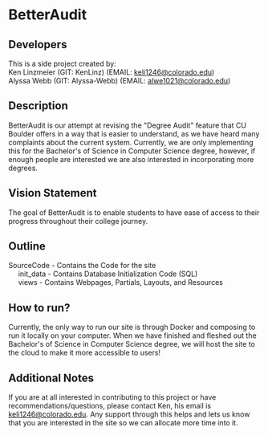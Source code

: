 # BetterAudit

## Developers

This is a side project created by: <br/>
Ken Linzmeier (GIT: KenLinz) (EMAIL: keli1246@colorado.edu) <br/>
Alyssa Webb (GIT: Alyssa-Webb) (EMAIL: alwe1021@colorado.edu) <br/>

## Description

BetterAudit is our attempt at revising the "Degree Audit" feature that CU Boulder offers in a way that is easier to understand, as we have heard many complaints about the current system. Currently, we are only implementing this for the Bachelor's of Science in Computer Science degree, however, if enough people are interested we are also interested in incorporating more degrees.

## Vision Statement

The goal of BetterAudit is to enable students to have ease of access to their progress throughout their college journey. 

## Outline

SourceCode - Contains the Code for the site <br/>
&nbsp;&nbsp;&nbsp;&nbsp;&nbsp;init_data - Contains Database Initialization Code (SQL) <br/>
&nbsp;&nbsp;&nbsp;&nbsp;&nbsp;views - Contains Webpages, Partials, Layouts, and Resources <br/>

## How to run?

Currently, the only way to run our site is through Docker and composing to run it locally on your computer. When we have finished and fleshed out the Bachelor's of Science in Computer Science degree, we will host the site to the cloud to make it more accessible to users!

## Additional Notes

If you are at all interested in contributing to this project or have recommendations/questions, please contact Ken, his email is keli1246@colorado.edu. Any support through this helps and lets us know that you are interested in the site so we can allocate more time into it.